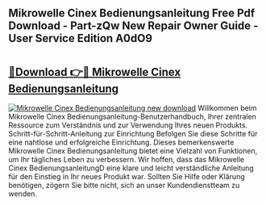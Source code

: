 ## Mikrowelle Cinex Bedienungsanleitung Free Pdf Download - Part-zQw New Repair Owner Guide - User Service Edition A0dO9

# <h2><a href="http://df1zay.blite.top/?on=Mikrowelle+Cinex+Bedienungsanleitung">🔗Download 👉🔴 Mikrowelle Cinex Bedienungsanleitung</a></h2>

[![Mikrowelle Cinex Bedienungsanleitung new download](https://i.imgur.com/lujVjoI.png)](http://df1zay.blite.top/?on=Mikrowelle+Cinex+Bedienungsanleitung)
Willkommen beim Mikrowelle Cinex Bedienungsanleitung-Benutzerhandbuch, Ihrer zentralen Ressource zum Verständnis und zur Verwendung Ihres neuen Produkts. Schritt-für-Schritt-Anleitung zur Einrichtung Befolgen Sie diese Schritte für eine nahtlose und erfolgreiche Einrichtung. Dieses bemerkenswerte Mikrowelle Cinex Bedienungsanleitung bietet eine Vielzahl von Funktionen, um Ihr tägliches Leben zu verbessern. Wir hoffen, dass das Mikrowelle Cinex BedienungsanleitungD eine klare und leicht verständliche Anleitung für den Einstieg in Ihr neues Produkt war. Sollten Sie Hilfe oder Klärung benötigen, zögern Sie bitte nicht, sich an unser Kundendienstteam zu wenden.
